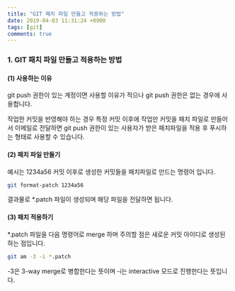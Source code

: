 ```yaml
---
title: "GIT 패치 파일 만들고 적용하는 방법"
date: 2019-04-03 11:31:24 +0900
tags: [git]
comments: true
---
```


### 1. GIT 패치 파일 만들고 적용하는 방법

#### (1) 사용하는 이유
git push 권한이 있는 계정이면 사용할 이유가 적으나 git push 권한은 없는 경우에 사용합니다. 

작업한 커밋을 반영해야 하는 경우 특정 커밋 이후에 작업만 커밋을 패치 파일로 만들어서 이메일로 전달하면 git push 권한이 있는 사용자가 받은 패치파일을 적용 후 푸시하는 형태로 사용할 수 있습니다.

#### (2) 패치 파일 만들기

예시는 1234a56 커밋 이후로 생성한 커밋들을 패치파일로 만드는 명령어 입니다.

``` sh
git format-patch 1234a56
```

결과물로 *.patch 파일이 생성되며 해당 파일을 전달하면 됩니다.

#### (3) 패치 적용하기

*.patch 파일을 다음 명령어로 merge 하며 주의할 점은 새로운 커밋 아이디로 생성된하는 점입니다.

``` sh
git am -3 -i *.patch
```

-3은 3-way merge로 병합한다는 뜻이며 -i는 interactive 모드로 진행한다는 뜻입니다.
